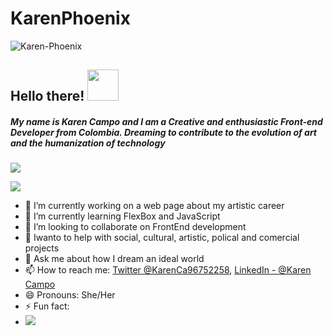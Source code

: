 
# KarenPhoenix
<img src="https://i.ibb.co/s9rbZ9C/Karen-Phoenix.jpg" alt="Karen-Phoenix" border="0">

## Hello there! <img src="https://raw.githubusercontent.com/MartinHeinz/MartinHeinz/master/wave.gif" width="50px">
##### My name is Karen Campo and I am a Creative and enthusiastic Front-end Developer from Colombia. Dreaming to contribute to the evolution of art and the humanization of technology 
![](https://img.shields.io/badge/<WORD_ON_LEFT>-<WORD_ON_RIGHT>-informational?style=flat&logo=data:image/svg%2bxml;base64,<BASE64_DATA>)

<img src="https://github-readme-stats.vercel.app/api?username=KarenCampo777&&show_icons=true&title_color=ffffff&icon_color=bb2acf&text_color=daf7dc&bg_color=191919    ">





- 🔭 I’m currently working on a web page about my artistic career
- 🌱 I’m currently learning FlexBox and JavaScript
- 👯 I’m looking to collaborate on FrontEnd development
- 🤔 Iwanto to help with social, cultural, artistic, polical and comercial projects
- 💬 Ask me about how I dream an ideal world
- 📫 How to reach me: [Twitter @KarenCa96752258](https://mobile.twitter.com/KarenCa96752258), [LinkedIn  - @Karen Campo](https://www.linkedin.com/in/karen-campo/)
- 😄 Pronouns: She/Her
- ⚡ Fun fact: 
-   <img src="https://i.pinimg.com/originals/f9/30/6b/f9306bbb31e5a73d83ead7964c37ecd7.jpg">

